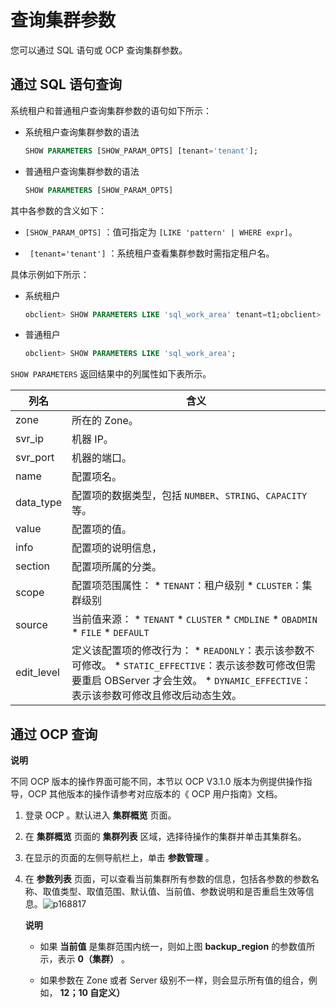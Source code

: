 查询集群参数 
===========================

您可以通过 SQL 语句或 OCP 查询集群参数。

通过 SQL 语句查询 
--------------------------------

系统租户和普通租户查询集群参数的语句如下所示：

* 系统租户查询集群参数的语法

  ```sql
  SHOW PARAMETERS [SHOW_PARAM_OPTS] [tenant='tenant'];
  ```

  

* 普通租户查询集群参数的语法

  ```sql
  SHOW PARAMETERS [SHOW_PARAM_OPTS]
  ```

  




其中各参数的含义如下：

* `[SHOW_PARAM_OPTS]` ：值可指定为 `[LIKE 'pattern' | WHERE expr]`。

* ` [tenant='tenant']` ：系统租户查看集群参数时需指定租户名。




具体示例如下所示：

* 系统租户

  ```sql
  obclient> SHOW PARAMETERS LIKE 'sql_work_area' tenant=t1;obclient> SHOW PARAMETERS WHERE edit_level='static_effective' AND name='sql_work_area' tenant=t1;
  ```

  

* 普通租户

  ```sql
  obclient> SHOW PARAMETERS LIKE 'sql_work_area';
  ```

  




`SHOW PARAMETERS` 返回结果中的列属性如下表所示。


|     列名     |                                                                                                                                                               含义                                                                                                                                                               |
|------------|--------------------------------------------------------------------------------------------------------------------------------------------------------------------------------------------------------------------------------------------------------------------------------------------------------------------------------|
| zone       | 所在的 Zone。                                                                                                                                                                                                                                                                                                                      |
| svr_ip     | 机器 IP。                                                                                                                                                                                                                                                                                                                         |
| svr_port   | 机器的端口。                                                                                                                                                                                                                                                                                                                         |
| name       | 配置项名。                                                                                                                                                                                                                                                                                                                          |
| data_type  | 配置项的数据类型，包括 `NUMBER`、`STRING`、`CAPACITY` 等。                                                                                                                                                                                                                                                                                    |
| value      | 配置项的值。                                                                                                                                                                                                                                                                                                                         |
| info       | 配置项的说明信息，                                                                                                                                                                                                                                                                                                                      |
| section    | 配置项所属的分类。                                                                                                                                                                                                                                                                                                                      |
| scope      | 配置项范围属性： * `TENANT`：租户级别   * `CLUSTER`：集群级别                                                                                                                                                                                 |
| source     | 当前值来源： * `TENANT`   * `CLUSTER`   * `CMDLINE`   * `OBADMIN`   * `FILE`   * `DEFAULT`    |
| edit_level | 定义该配置项的修改行为： * `READONLY`：表示该参数不可修改。   * `STATIC_EFFECTIVE`：表示该参数可修改但需要重启 OBServer 才会⽣效。   * `DYNAMIC_EFFECTIVE`：表示该参数可修改且修改后动态⽣效。                                                         |



通过 OCP 查询 
------------------------------

**说明**



不同 OCP 版本的操作界面可能不同，本节以 OCP V3.1.0 版本为例提供操作指导，OCP 其他版本的操作请参考对应版本的《 OCP 用户指南》文档。

1. 登录 OCP 。默认进入 **集群概览** 页面。

   

2. 在 **集群概览** 页面的 **集群列表** 区域，选择待操作的集群并单击其集群名。

   

3. 在显示的页面的左侧导航栏上，单击 **参数管理** 。

   

4. 在 **参数列表** 页面，可以查看当前集群所有参数的信息，包括各参数的参数名称、取值类型、取值范围、默认值、当前值、参数说明和是否重启生效等信息。![p168817](https://help-static-aliyun-doc.aliyuncs.com/assets/img/zh-CN/0883170261/p265398.png)

   **说明**
   * 如果 **当前值** 是集群范围内统一，则如上图 **backup_region** 的参数值所示，表示 **0（集群）** 。

     
   
   * 如果参数在 Zone 或者 Server 级别不一样，则会显示所有值的组合，例如， **12；10 自定义）**

     
   

   
   



